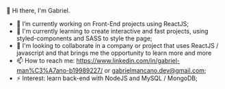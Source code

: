 👋 Hi there, I'm Gabriel.

- 🔭 I’m currently working on Front-End projects using ReactJS;
- 🌱 I'm currently learning to create interactive and fast projects, using styled-components and SASS to style the page;
- 👯 I'm looking to collaborate in a company or project that uses ReactJS / javascript and that brings me the opportunity to learn more and more
- 📫 How to reach me: https://www.linkedin.com/in/gabriel-man%C3%A7ano-b19989227/ or gabrielmancano.dev@gmail.com;
- ⚡ Interest: learn back-end with NodeJS and MySQL / MongoDB;


